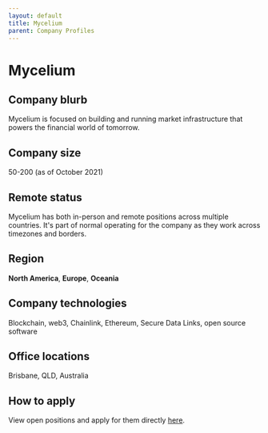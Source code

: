 ```yaml
---
layout: default
title: Mycelium
parent: Company Profiles
---
```


# Mycelium

## Company blurb

Mycelium is focused on building and running market infrastructure that powers the financial world of tomorrow.

## Company size

50-200 (as of October 2021)

## Remote status

Mycelium has both in-person and remote positions across multiple countries. It's part of normal operating for the company as they work across timezones and borders.

## Region

**North America**, **Europe**, **Oceania**

## Company technologies

Blockchain, web3, Chainlink, Ethereum, Secure Data Links, open source software

## Office locations

Brisbane, QLD, Australia

## How to apply

View open positions and apply for them directly [here](https://jobs.lever.co/Mycelium/).

